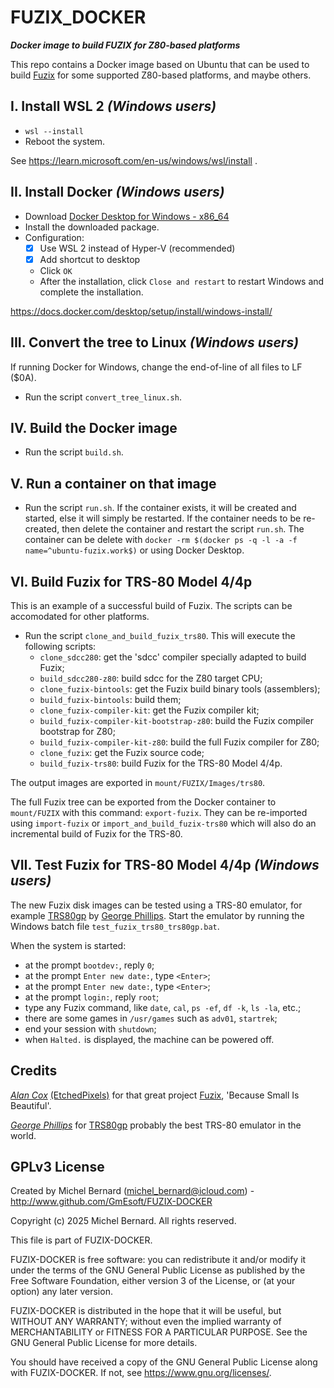FUZIX_DOCKER
============

**_Docker image to build FUZIX for Z80-based platforms_**


This repo contains a Docker image based on Ubuntu that can be used to
build [Fuzix](https://github.com/EtchedPixels/Fuzix) for some supported 
Z80-based platforms, and maybe others.


I. Install WSL 2 _(Windows users)_
----------------------------------

- `wsl --install`
- Reboot the system.

See https://learn.microsoft.com/en-us/windows/wsl/install .


II. Install Docker _(Windows users)_
------------------------------------

- Download [Docker Desktop for Windows - x86_64](https://desktop.docker.com/win/main/amd64/Docker%20Desktop%20Installer.exe?utm_source=docker&utm_medium=webreferral&utm_campaign=docs-driven-download-win-amd64)
- Install the downloaded package.
- Configuration:
  - [x] Use WSL 2 instead of Hyper-V (recommended)
  - [x] Add shortcut to desktop
  - Click `OK`
  - After the installation, click `Close and restart` to restart Windows and complete the installation.

https://docs.docker.com/desktop/setup/install/windows-install/


III. Convert the tree to Linux _(Windows users)_
------------------------------------------------

If running Docker for Windows, change the end-of-line of all files to LF ($0A).

- Run the script `convert_tree_linux.sh`.


IV. Build the Docker image
--------------------------

- Run the script `build.sh`.


V. Run a container on that image
--------------------------------

- Run the script `run.sh`. If the container exists, it will be created and started, 
  else it will simply be restarted. If the container needs to be re-created, then
  delete the container and restart the script `run.sh`. The container can be delete
  with `docker -rm $(docker ps -q -l -a -f name=^ubuntu-fuzix.work$)` or using
  Docker Desktop.


VI. Build Fuzix for TRS-80 Model 4/4p
-------------------------------------

This is an example of a successful build of Fuzix. The scripts can be accomodated for
other platforms.

- Run the script `clone_and_build_fuzix_trs80`. This will execute the following scripts:
  - `clone_sdcc280`: get the 'sdcc' compiler specially adapted to build Fuzix;
  - `build_sdcc280-z80`: build sdcc for the Z80 target CPU;
  - `clone_fuzix-bintools`: get the Fuzix build binary tools (assemblers);
  - `build_fuzix-bintools`: build them;
  - `clone_fuzix-compiler-kit`: get the Fuzix compiler kit;
  - `build_fuzix-compiler-kit-bootstrap-z80`: build the Fuzix compiler bootstrap for Z80;
  - `build_fuzix-compiler-kit-z80`: build the full Fuzix compiler for Z80;
  - `clone_fuzix`: get the Fuzix source code;
  - `build_fuzix-trs80`: build Fuzix for the TRS-80 Model 4/4p.

The output images are exported in `mount/FUZIX/Images/trs80`.

The full Fuzix tree can be exported from the Docker container to `mount/FUZIX` with this 
command: `export-fuzix`. They can be re-imported using `import-fuzix` or 
`import_and_build_fuzix-trs80` which will also do an incremental build of Fuzix for the
TRS-80.


VII. Test Fuzix for TRS-80 Model 4/4p _(Windows users)_
-------------------------------------------------------

The new Fuzix disk images can be tested using a TRS-80 emulator, for example 
[TRS80gp](http://48k.ca/trs80gp.html) by [George Phillips](http://48k.ca).
Start the emulator by running the Windows batch file `test_fuzix_trs80_trs80gp.bat`.

When the system is started:
- at the prompt `bootdev:`, reply `0`;
- at the prompt `Enter new date:`, type `<Enter>`;
- at the prompt `Enter new date:`, type `<Enter>`;
- at the prompt `login:`, reply `root`;
- type any Fuzix command, like `date`, `cal`, `ps -ef`, `df -k`, `ls -la`, etc.;
- there are some games in `/usr/games` such as `adv01`, `startrek`;
- end your session with `shutdown`;
- when `Halted.` is displayed, the machine can be powered off.


Credits
-------

[_Alan Cox_](https://en.wikipedia.org/wiki/Alan_Cox_(computer_programmer)) 
[(EtchedPixels)](https://github.com/EtchedPixels) for that great project 
[Fuzix](https://github.com/EtchedPixels/Fuzix), 'Because Small Is Beautiful'.

[_George Phillips_](http://48k.ca) for [TRS80gp](http://48k.ca/trs80gp.html) 
probably the best TRS-80 emulator in the world.



GPLv3 License
-------------

Created by Michel Bernard (michel_bernard@icloud.com) -
<http://www.github.com/GmEsoft/FUZIX-DOCKER>

Copyright (c) 2025 Michel Bernard. All rights reserved.

This file is part of FUZIX-DOCKER.

FUZIX-DOCKER is free software: you can redistribute it and/or modify
it under the terms of the GNU General Public License as published by
the Free Software Foundation, either version 3 of the License, or
(at your option) any later version.

FUZIX-DOCKER is distributed in the hope that it will be useful,
but WITHOUT ANY WARRANTY; without even the implied warranty of
MERCHANTABILITY or FITNESS FOR A PARTICULAR PURPOSE.  See the
GNU General Public License for more details.

You should have received a copy of the GNU General Public License
along with FUZIX-DOCKER.  If not, see <https://www.gnu.org/licenses/>.

